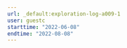 ```yaml
---
url: _default:exploration-log-a009-1
user: guestc
starttime: "2022-06-08"
endtime: "2022-08-08"
---
```

<reserve />